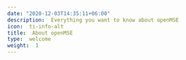```yaml
--- 
date: "2020-12-03T14:35:11+06:00" 
description:  Everything you want to know about openMSE 
icon:  ti-info-alt 
title:  About openMSE 
type:  welcome 
weight:  1 
--- 
```

